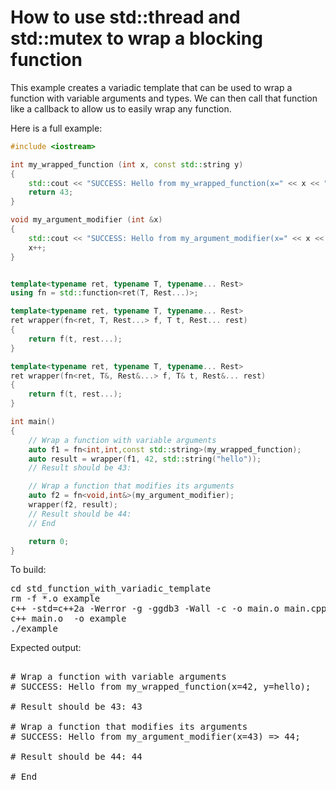 How to use std::thread and std::mutex to wrap a blocking function
=================================================================

This example creates a variadic template that can be used to wrap a 
function with variable arguments and types. We can then call that
function like a callback to allow us to easily wrap any function.

Here is a full example:
```C++
#include <iostream>

int my_wrapped_function (int x, const std::string y)
{
    std::cout << "SUCCESS: Hello from my_wrapped_function(x=" << x << ", y=" << y << ");" << std::endl;
    return 43;
}

void my_argument_modifier (int &x)
{
    std::cout << "SUCCESS: Hello from my_argument_modifier(x=" << x << ") => " << x + 1 << ";" << std::endl;
    x++;
}


template<typename ret, typename T, typename... Rest>
using fn = std::function<ret(T, Rest...)>;

template<typename ret, typename T, typename... Rest>
ret wrapper(fn<ret, T, Rest...> f, T t, Rest... rest)
{
    return f(t, rest...);
}

template<typename ret, typename T, typename... Rest>
ret wrapper(fn<ret, T&, Rest&...> f, T& t, Rest&... rest)
{
    return f(t, rest...);
}

int main()
{
    // Wrap a function with variable arguments
    auto f1 = fn<int,int,const std::string>(my_wrapped_function);
    auto result = wrapper(f1, 42, std::string("hello"));
    // Result should be 43: 

    // Wrap a function that modifies its arguments
    auto f2 = fn<void,int&>(my_argument_modifier);
    wrapper(f2, result);
    // Result should be 44: 
    // End

    return 0;
}

```
To build:
<pre>
cd std_function_with_variadic_template
rm -f *.o example
c++ -std=c++2a -Werror -g -ggdb3 -Wall -c -o main.o main.cpp
c++ main.o  -o example
./example
</pre>
Expected output:
<pre>

# Wrap a function with variable arguments
# SUCCESS: Hello from my_wrapped_function(x=42, y=hello);

# Result should be 43: 43

# Wrap a function that modifies its arguments
# SUCCESS: Hello from my_argument_modifier(x=43) => 44;

# Result should be 44: 44

# End
</pre>
